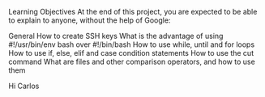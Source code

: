 Learning Objectives
At the end of this project, you are expected to be able to explain to anyone,
without the help of Google:

General
How to create SSH keys
What is the advantage of using #!/usr/bin/env bash over #!/bin/bash
How to use while, until and for loops
How to use if, else, elif and case condition statements
How to use the cut command
What are files and other comparison operators, and how to use them

Hi Carlos